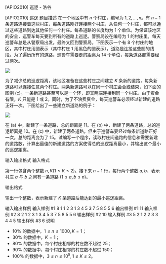 



[APIO2010] 巡逻 - 洛谷














[APIO2010] 巡逻
题目描述
在一个地区中有 $n$ 个村庄，编号为 $1, 2, \dots, n$。有 $n-1$ 条道路连接着这些村庄，每条道路刚好连接两个村庄，从任何一个村庄，都可以通过这些道路到达其他任何一个村庄。每条道路的长度均为 $1$ 个单位。为保证该地区的安全，巡警车每天要到所有的道路上巡逻。警察局设在编号为 $1$ 的村庄里，每天巡警车总是从警察局出发，最终又回到警察局。下图表示一个有 $8$ 个村庄的地区，其中村庄用圆表示（其中村庄 $1$ 用黑色的圆表示），道路是连接这些圆的线段。为了遍历所有的道路，巡警车需要走的距离为 $14$ 个单位，每条道路都需要经过两次。

![](https://cdn.luogu.com.cn/upload/pic/4401.png)

为了减少总的巡逻距离，该地区准备在这些村庄之间建立 $K$ 条新的道路，每条新道路可以连接任意两个村庄。两条新道路可以在同一个村庄会合或结束，如下面的图例 (c)。一条新道路甚至可以是一个环，即其两端连接到同一个村庄。由于资金有限，$K$ 只能是 $1$ 或 $2$。同时，为了不浪费资金，每天巡警车必须经过新建的道路正好一次。下图给出了一些建立新道路的例子：

![](https://cdn.luogu.com.cn/upload/pic/4402.png) 

在 (a) 中，新建了一条道路，总的距离是 $11$。在 (b) 中，新建了两条道路，总的巡逻距离是 $10$。在 (c) 中，新建了两条道路，但由于巡警车要经过每条新道路正好一次，总的距离变为了 $15$。试编写一个程序，读取村庄间道路的信息和需要新建的道路数，计算出最佳的新建道路的方案使得总的巡逻距离最小，并输出这个最小的巡逻距离。


输入输出格式
输入格式

第一行包含两个整数 $n, K(1 ≤ K ≤ 2)$。接下来 $n-1$ 行，每行两个整数 $a,b$，表示村庄 $a$ 与 $b$ 之间有一条道路 $(1 ≤ a, b ≤ n)$。

输出格式

输出一个整数，表示新建了 $K$ 条道路后能达到的最小巡逻距离。

输入输出样例
输入样例 #1
8 1 
1 2 
3 1 
3 4 
5 3 
7 5 
8 5 
5 6 
输出样例 #1
11
输入样例 #2
8 2 
1 2 
3 1 
3 4 
5 3 
7 5 
8 5 
5 6 
输出样例 #2
10
输入样例 #3
5 2 
1 2 
2 3 
3 4 
4 5 
输出样例 #3
6
说明
- $10\%$ 的数据中，$1≤n≤1000,K=1$；
- $30\%$ 的数据中，$K=1$；
- $80\%$ 的数据中，每个村庄相邻的村庄数不超过 $25$；
- $90\%$ 的数据中，每个村庄相邻的村庄数不超过 $150$；
- $100\%$ 的数据中，$3≤n≤10^5,1≤K≤2$。







